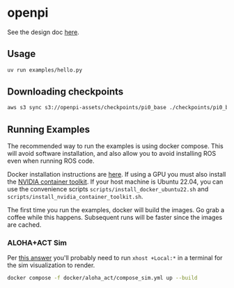 # openpi

See the design doc [here](https://docs.google.com/document/d/1ykjuV0GjuaYGzhppasmGlldJ5TOA-UCETBHKoxeoyqw/edit).

## Usage

```bash
uv run examples/hello.py
```

## Downloading checkpoints

```bash
aws s3 sync s3://openpi-assets/checkpoints/pi0_base ./checkpoints/pi0_base
```

## Running Examples

The recommended way to run the examples is using docker compose. This will avoid software installation, and also
allow you to avoid installing ROS even when running ROS code.

Docker installation instructions are [here](https://docs.docker.com/engine/install/). If using a GPU you must also install the [NVIDIA container toolkit](https://docs.nvidia.com/datacenter/cloud-native/container-toolkit/latest/install-guide.html). If your host machine is Ubuntu 22.04, you can use the convenience scripts `scripts/install_docker_ubuntu22.sh` and `scripts/install_nvidia_container_toolkit.sh`.

The first time you run the examples, docker will build the images. Go grab a coffee while this happens. Subsequent runs will be faster since the images are cached.

### ALOHA+ACT Sim

Per [this answer](https://askubuntu.com/a/1470341) you'll probably need to run `xhost +Local:*` in a terminal for the sim visualization to render.

```bash
docker compose -f docker/aloha_act/compose_sim.yml up --build
```
